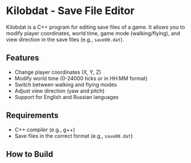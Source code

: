 # Kilobdat - Save File Editor

Kilobdat is a C++ program for editing save files of a game. It allows you to modify player coordinates, world time, game mode (walking/flying), and view direction in the save files (e.g., `save00.dat`).

## Features
- Change player coordinates (X, Y, Z)
- Modify world time (0-24000 ticks or in HH:MM format)
- Switch between walking and flying modes
- Adjust view direction (yaw and pitch)
- Support for English and Russian languages

## Requirements
- C++ compiler (e.g., g++)
- Save files in the correct format (e.g., `save00.dat`)

## How to Build
